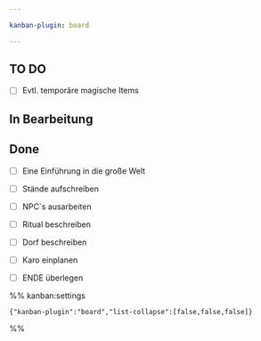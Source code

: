 ```yaml
---

kanban-plugin: board

---
```


## TO DO

- [ ] Evtl. temporäre magische Items


## In Bearbeitung



## Done

- [ ] Eine Einführung in die große Welt
- [ ] Stände aufschreiben
- [ ] NPC`s ausarbeiten
- [ ] Ritual beschreiben
- [ ] Dorf beschreiben
- [ ] Karo einplanen
- [ ] ENDE überlegen




%% kanban:settings
```
{"kanban-plugin":"board","list-collapse":[false,false,false]}
```
%%